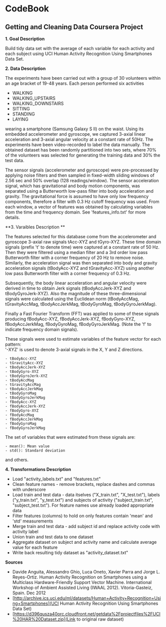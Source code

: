 # CodeBook
## Getting and Cleaning Data Coursera Project

**1. Goal Description**

Build tidy data set with the average of each variable for each activity and each subject using UCI Human Activity Recognition Using Smartphones Data Set.

**2. Data Description**

The experiments have been carried out with a group of 30 volunteers within an age bracket of 19-48 years. Each person performed six activities
- WALKING
- WALKING_UPSTAIRS
- WALKING_DOWNSTAIRS
- SITTING
- STANDING
- LAYING 

wearing a smartphone (Samsung Galaxy S II) on the waist. Using its embedded accelerometer and gyroscope, we captured 3-axial linear acceleration and 3-axial angular velocity at a constant rate of 50Hz. The experiments have been video-recorded to label the data manually. The obtained dataset has been randomly partitioned into two sets, where 70% of the volunteers was selected for generating the training data and 30% the test data. 

The sensor signals (accelerometer and gyroscope) were pre-processed by applying noise filters and then sampled in fixed-width sliding windows of 2.56 sec and 50% overlap (128 readings/window). The sensor acceleration signal, which has gravitational and body motion components, was separated using a Butterworth low-pass filter into body acceleration and gravity. The gravitational force is assumed to have only low frequency components, therefore a filter with 0.3 Hz cutoff frequency was used. From each window, a vector of features was obtained by calculating variables from the time and frequency domain. See 'features_info.txt' for more details. 

**3. Varaibles Description **

The features selected for this database come from the accelerometer and gyroscope 3-axial raw signals tAcc-XYZ and tGyro-XYZ. These time domain signals (prefix 't' to denote time) were captured at a constant rate of 50 Hz. Then they were filtered using a median filter and a 3rd order low pass Butterworth filter with a corner frequency of 20 Hz to remove noise. Similarly, the acceleration signal was then separated into body and gravity acceleration signals (tBodyAcc-XYZ and tGravityAcc-XYZ) using another low pass Butterworth filter with a corner frequency of 0.3 Hz. 

Subsequently, the body linear acceleration and angular velocity were derived in time to obtain Jerk signals (tBodyAccJerk-XYZ and tBodyGyroJerk-XYZ). Also the magnitude of these three-dimensional signals were calculated using the Euclidean norm (tBodyAccMag, tGravityAccMag, tBodyAccJerkMag, tBodyGyroMag, tBodyGyroJerkMag). 

Finally a Fast Fourier Transform (FFT) was applied to some of these signals producing fBodyAcc-XYZ, fBodyAccJerk-XYZ, fBodyGyro-XYZ, fBodyAccJerkMag, fBodyGyroMag, fBodyGyroJerkMag. (Note the 'f' to indicate frequency domain signals). 

These signals were used to estimate variables of the feature vector for each pattern:  
'-XYZ' is used to denote 3-axial signals in the X, Y and Z directions.

	- tBodyAcc-XYZ
	- tGravityAcc-XYZ
	- tBodyAccJerk-XYZ
	- tBodyGyro-XYZ
	- tBodyGyroJerk-XYZ
	- tBodyAccMag
	- tGravityAccMag
	- tBodyAccJerkMag
	- tBodyGyroMag
	- tBodyGyroJerkMag
	- fBodyAcc-XYZ
	- fBodyAccJerk-XYZ
	- fBodyGyro-XYZ
	- fBodyAccMag
	- fBodyAccJerkMag
	- fBodyGyroMag
	- fBodyGyroJerkMag

The set of variables that were estimated from these signals are: 

	- mean(): Mean value
	- std(): Standard deviation

and others.

**4. Transformations Description**

- Load "activity_labels.txt" and "features.txt"
- Clean feature names - remove brackets, replace dashes and commas with underscore
- Load train and test data - data itselves ("X_train.txt", "X_test.txt"), labels ("y_train.txt", "y_test.txt") and subjects of activity ("subject_train.txt", "subject_test.txt"). For feature names use already loaded appropriate data
- Filter features (columns) to hold on only features contain 'mean' and 'std' measurements
- Merge train and test data - add subject id and replace activity code with activity label
- Union train and test data to one dataset
- Aggregate dataset on subject and activity name and calculate average value for each feature
- Write back resulting tidy dataset as "activity_dataset.txt"

**Sources**

- Davide Anguita, Alessandro Ghio, Luca Oneto, Xavier Parra and Jorge L. Reyes-Ortiz. Human Activity Recognition on Smartphones using a Multiclass Hardware-Friendly Support Vector Machine. International Workshop of Ambient Assisted Living (IWAAL 2012). Vitoria-Gasteiz, Spain. Dec 2012
- [http://archive.ics.uci.edu/ml/datasets/Human+Activity+Recognition+Using+Smartphones](UCI Human Activity Recognition Using Smartphones Data Set)
- [https://d396qusza40orc.cloudfront.net/getdata%2Fprojectfiles%2FUCI%20HAR%20Dataset.zip](Link to original raw dataset)
